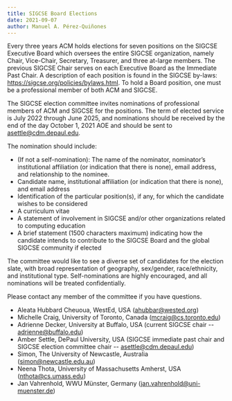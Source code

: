 ```yaml
---
title: SIGCSE Board Elections
date: 2021-09-07
author: Manuel A. Pérez-Quiñones
---
```


Every three years ACM holds elections for seven positions on the SIGCSE Executive Board which oversees the entire SIGCSE organization, namely Chair, Vice-Chair, Secretary, Treasurer, and three at-large members. The previous SIGCSE Chair serves on each Executive Board as the Immediate Past Chair. A description of each position is found in the SIGCSE by-laws: <https://sigcse.org/policies/bylaws.html>. To hold a Board position, one must be a professional member of both ACM and SIGCSE.

The SIGCSE election committee invites nominations of professional members of ACM and SIGCSE for the positions. The term of elected service is July 2022 through June 2025, and nominations should be received by the end of the day <bold>October 1, 2021</bold> AOE and should be sent to <asettle@cdm.depaul.edu>. 
 

The nomination should include:

* (If not a self-nomination): The name of the nominator, nominator’s institutional affiliation (or indication that there is none), email address, and relationship to the nominee.
* Candidate name, institutional affiliation (or indication that there is none), and email address
* Identification of the particular position(s), if any, for which the candidate wishes to be considered
* A curriculum vitae
* A statement of involvement in SIGCSE and/or other organizations related to computing education
* A brief statement (1500 characters maximum) indicating how the candidate intends to contribute to the SIGCSE Board and the global SIGCSE community if elected


The committee would like to see a diverse set of candidates for the election slate, with broad representation of geography, sex/gender, race/ethnicity, and institutional type. Self-nominations are highly encouraged, and all nominations will be treated confidentially.

Please contact any member of the committee if you have questions.


- Aleata Hubbard Cheuoua, WestEd, USA (<ahubbar@wested.org>)
- Michelle Craig, University of Toronto, Canada (<mcraig@cs.toronto.edu>)
- Adrienne Decker, University at Buffalo, USA (current SIGCSE chair -- <adrienne@buffalo.edu>)
- Amber Settle, DePaul University, USA (SIGCSE immediate past chair and SIGCSE election committee chair -- <asettle@cdm.depaul.edu>)
- Simon, The University of Newcastle, Australia (<simon@newcastle.edu.au>)
- Neena Thota, University of Massachusetts Amherst, USA (<nthota@cs.umass.edu>)
- Jan Vahrenhold, WWU Münster, Germany (<jan.vahrenhold@uni-muenster.de>)

